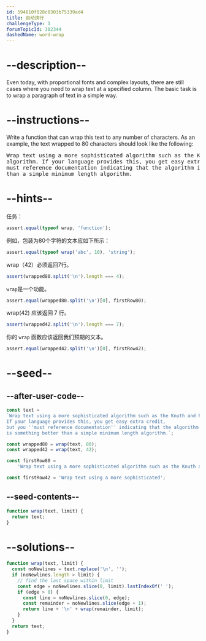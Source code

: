 ```yaml
---
id: 594810f028c0303b75339ad4
title: 自动换行
challengeType: 1
forumTopicId: 302344
dashedName: word-wrap
---
```


# --description--

Even today, with proportional fonts and complex layouts, there are still cases where you need to wrap text at a specified column. The basic task is to wrap a paragraph of text in a simple way.

# --instructions--

Write a function that can wrap this text to any number of characters. As an example, the text wrapped to 80 characters should look like the following:

<pre>
Wrap text using a more sophisticated algorithm such as the Knuth and Plass TeX
algorithm. If your language provides this, you get easy extra credit, but you
must reference documentation indicating that the algorithm is something better
than a simple minimum length algorithm.
</pre>

# --hints--

任务：

```js
assert.equal(typeof wrap, 'function');
```

例如，包装为80个字符的文本应如下所示：

```js
assert.equal(typeof wrap('abc', 10), 'string');
```

wrap（42）必须返回7行。

```js
assert(wrapped80.split('\n').length === 4);
```

`wrap`是一个功能。

```js
assert.equal(wrapped80.split('\n')[0], firstRow80);
```

wrap(42) 应该返回 7 行。

```js
assert(wrapped42.split('\n').length === 7);
```

你的 `wrap` 函数应该返回我们预期的文本。

```js
assert.equal(wrapped42.split('\n')[0], firstRow42);
```

# --seed--

## --after-user-code--

```js
const text =
`Wrap text using a more sophisticated algorithm such as the Knuth and Plass TeX algorithm.
If your language provides this, you get easy extra credit,
but you ''must reference documentation'' indicating that the algorithm
is something better than a simple minimum length algorithm.`;

const wrapped80 = wrap(text, 80);
const wrapped42 = wrap(text, 42);

const firstRow80 =
    'Wrap text using a more sophisticated algorithm such as the Knuth and Plass TeX';

const firstRow42 = 'Wrap text using a more sophisticated';
```

## --seed-contents--

```js
function wrap(text, limit) {
  return text;
}
```

# --solutions--

```js
function wrap(text, limit) {
  const noNewlines = text.replace('\n', '');
  if (noNewlines.length > limit) {
    // find the last space within limit
    const edge = noNewlines.slice(0, limit).lastIndexOf(' ');
    if (edge > 0) {
      const line = noNewlines.slice(0, edge);
      const remainder = noNewlines.slice(edge + 1);
      return line + '\n' + wrap(remainder, limit);
    }
  }
  return text;
}
```
